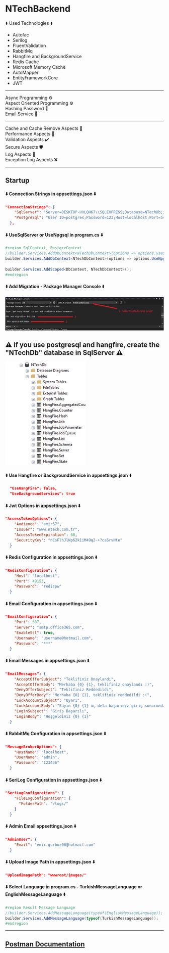 # NTechBackend

⬇️ Used Technologies ⬇️
<ul>
  <li>Autofac</li>
  <li>Serilog</li>
  <li>FluentValidation</li>
  <li>RabbitMq</li>
  <li>Hangfire and BackgroundService</li>
  <li>Redis Cache</li>
  <li>Microsoft Memory Cache</li>
  <li>AutoMapper</li>
  <li>EntityFrameworkCore</li>
  <li>JWT</li>
</ul>
<hr>
Async Programming ⚙️<br>
Aspect Oriented Programming ⚙️ <br>
Hashing Password 🔑 <br>
Email Service 📧 <br>
<hr>
Cache and Cache Remove Aspects 🧰 <br>
Performance Aspects 🚀 <br>
Validation Aspects ✔️ <br>
Secure Aspects 🛡️ <br>
Log Aspects 📓 <br>
Exception Log Aspects ❌ <br>

<hr>
<h2>Startup</h3>
<h4>⬇️ Connection Strings in appsettings.json ⬇️</h4>

```json
"ConnectionStrings": {
    "SqlServer": "Server=DESKTOP-HVLQH67\\SQLEXPRESS;Database=NTechDb;integrated security=true",
    "PostgreSql": "User ID=postgres;Password=123;Host=localhost;Port=5432;Database=NTechDb;"
  },
```
<h4>⬇️ UseSqlServer or UseNpgsql in program.cs ⬇️</h4>

```c#
#region SqlContext, PostgreContext
//builder.Services.AddDbContext<NTechDbContext>(options => options.UseSqlServer(builder.Configuration.GetConnectionString("SqlServer")));
builder.Services.AddDbContext<NTechDbContext>(options => options.UseNpgsql(builder.Configuration.GetConnectionString("PostgreSql")));

builder.Services.AddScoped<DbContext, NTechDbContext>();
#endregion
```
<h4>⬇️ Add Migration - Package Manager Console ⬇️</h4>
<img src="screenshots/migration.png"/>

<h2>⚠️ if you use postgresql and hangfire, create the "NTechDb" database in SqlServer ⚠️</h2>
<img src="screenshots/ntechdb_sqlserver.png"/>
<h4>⬇️ Use Hangfire or BackgroundService in appsettings.json ⬇️</h4>

```json
  "UseHangFire": false,
  "UseBackgroundServices": true
```

<h4>⬇️ Jwt Options in appsettings.json ⬇️</h4>

```json
"AccessTokenOptions": {
    "Audience": "emir57",
    "Issuer": "www.ntech.com.tr",
    "AccessTokenExpiration": 60,
    "SecurityKey": "nCsFlhJlNp62k1iM49q2-+?caSrvNte"
  }
```
<h4>⬇️ Redis Configuration in appsettings.json ⬇️</h4>

```json
"RedisConfiguration": {
    "Host": "localhost",
    "Port": 49153,
    "Password": "redispw"
  }
```
<h4>⬇️ Email Configuration in appsettings.json ⬇️</h4>

```json
"EmailConfiguration": {
    "Port": 587,
    "Server": "smtp.office365.com",
    "EnableSsl": true,
    "Username": "username@hotmail.com",
    "Password": "***"
  }
```
<h4>⬇️ Email Messages in appsettings.json ⬇️</h4>

```json
"EmailMessages": {
    "AcceptOfferSubject": "Teklifiniz Onaylandı",
    "AcceptOfferBody": "Merhaba {0} {1}, teklifiniz onaylandı :)",
    "DenyOfferSubject": "Teklifiniz Reddedildi",
    "DenyOfferBody": "Merhaba {0} {1}, teklifiniz reddedildi :(",
    "LockAccountSubject": "Uyarı",
    "LockAccountBody": "Sayın {0} {1} üç defa başarısız giriş sonucunda hesabınız kilitlenmiştir. 3 dakika sonra tekrar deneyiniz.",
    "LoginSubject": "Giriş Başarılı",
    "LoginBody": "Hoşgeldiniz {0} {1}"
  }
```
<h4>⬇️ RabbitMq Configuration in appsettings.json ⬇️</h4>

```json
"MessageBrokerOptions": {
    "HostName": "localhost",
    "UserName": "admin",
    "Password": "123456"
  }
```
<h4>⬇️ SeriLog Configuration in appsettings.json ⬇️</h4>

```json
"SeriLogConfigurations": {
    "FileLogConfiguration": {
      "FolderPath": "/logs/"
    }
  }
```
<h4>⬇️ Admin Email appsettings.json ⬇️</h4>

```json
"AdminUser": {
    "Email": "emir.gurbuz06@hotmail.com"
  }
```
<h4>⬇️ Upload Image Path in appsettings.json ⬇️</h4>

```json
"UploadImagePath": "wwwroot/images/"
```


<h4>⬇️ Select Language in program.cs - TurkishMessageLanguage or EnglishMessageLanguage ⬇️</h4>

```c#
#region Result Message Language
//builder.Services.AddMessageLanguage(typeof(EnglishMessageLanguage));
builder.Services.AddMessageLanguage(typeof(TurkishMessageLanguage));
#endregion
```


<hr>

<h2>
<a href="https://documenter.getpostman.com/view/17832908/VUjTkiTt#816019f3-f6ca-436f-9a17-faa58d9e2e06">Postman Documentation</a>
</h2>
